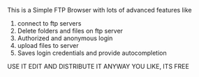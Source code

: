 This is a Simple FTP Browser with lots of advanced features like

1) connect to ftp servers
2) Delete folders and files on ftp server
3) Authorized and anonymous login
4) upload files to server
5) Saves login credentials and provide autocompletion



USE IT EDIT AND DISTRIBUTE IT ANYWAY YOU LIKE, ITS FREE
